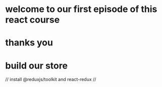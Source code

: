 # welcome to our first episode of this react course 
# thanks you
 
# build our store
// install @reduxjs/toolkit and react-redux
//